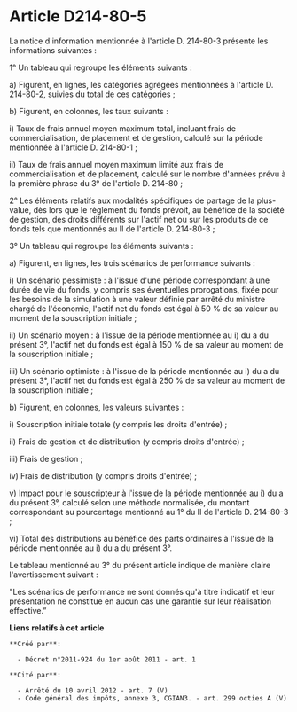 # Article D214-80-5

La notice d'information mentionnée à l'article D. 214-80-3 présente les informations suivantes :

1° Un tableau qui regroupe les éléments suivants :

a) Figurent, en lignes, les catégories agrégées mentionnées à l'article D. 214-80-2, suivies du total de ces catégories ;

b) Figurent, en colonnes, les taux suivants :

i) Taux de frais annuel moyen maximum total, incluant frais de commercialisation, de placement et de gestion, calculé sur la
période mentionnée à l'article D. 214-80-1 ;

ii) Taux de frais annuel moyen maximum limité aux frais de commercialisation et de placement, calculé sur le nombre d'années
prévu à la première phrase du 3° de l'article D. 214-80 ;

2° Les éléments relatifs aux modalités spécifiques de partage de la plus-value, dès lors que le règlement du fonds prévoit,
au bénéfice de la société de gestion, des droits différents sur l'actif net ou sur les produits de ce fonds tels que
mentionnés au II de l'article D. 214-80-3 ;

3° Un tableau qui regroupe les éléments suivants :

a) Figurent, en lignes, les trois scénarios de performance suivants :

i) Un scénario pessimiste : à l'issue d'une période correspondant à une durée de vie du fonds, y compris ses éventuelles
prorogations, fixée pour les besoins de la simulation à une valeur définie par arrêté du ministre chargé de l'économie,
l'actif net du fonds est égal à 50 % de sa valeur au moment de la souscription initiale ;

ii) Un scénario moyen : à l'issue de la période mentionnée au i) du a du présent 3°, l'actif net du fonds est égal à 150 % de
sa valeur au moment de la souscription initiale ;

iii) Un scénario optimiste : à l'issue de la période mentionnée au i) du a du présent 3°, l'actif net du fonds est égal à 250
% de sa valeur au moment de la souscription initiale ;

b) Figurent, en colonnes, les valeurs suivantes :

i) Souscription initiale totale (y compris les droits d'entrée) ;

ii) Frais de gestion et de distribution (y compris droits d'entrée) ;

iii) Frais de gestion ;

iv) Frais de distribution (y compris droits d'entrée) ;

v) Impact pour le souscripteur à l'issue de la période mentionnée au i) du a du présent 3°, calculé selon une méthode
normalisée, du montant correspondant au pourcentage mentionné au 1° du II de l'article D. 214-80-3 ;

vi) Total des distributions au bénéfice des parts ordinaires à l'issue de la période mentionnée au i) du a du présent 3°.

Le tableau mentionné au 3° du présent article indique de manière claire l'avertissement suivant :

"Les scénarios de performance ne sont donnés qu'à titre indicatif et leur présentation ne constitue en aucun cas une garantie
sur leur réalisation effective.”

**Liens relatifs à cet article**

	**Créé par**:

	  - Décret n°2011-924 du 1er août 2011 - art. 1

	**Cité par**:

	  - Arrêté du 10 avril 2012 - art. 7 (V)
	  - Code général des impôts, annexe 3, CGIAN3. - art. 299 octies A (V)
